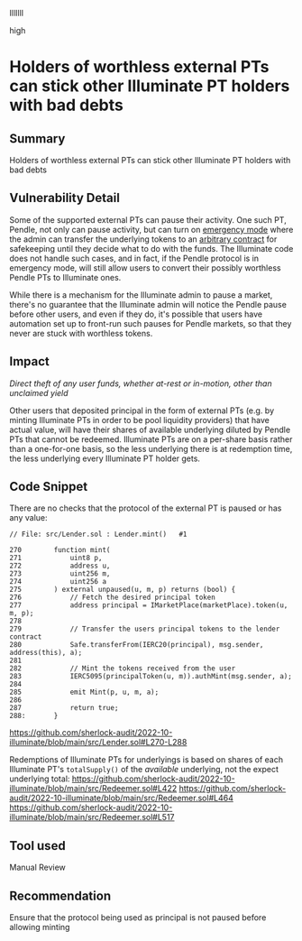 IllIllI

high

# Holders of worthless external PTs can stick other Illuminate PT holders with bad debts

## Summary

Holders of worthless external PTs can stick other Illuminate PT holders with bad debts


## Vulnerability Detail

Some of the supported external PTs can pause their activity. One such PT, Pendle, not only can pause activity, but can turn on [emergency mode](https://docs.pendle.finance/docs/information/others/pausing-mechanism#pausingmanager-contract) where the admin can transfer the underlying tokens to an [arbitrary contract](https://github.com/pendle-finance/pendle-core/blob/b34d265e4fe8e3a6f79bdec1ab88ab2fd49a882c/contracts/core/abstract/PendleForgeBase.sol#L98-L105) for safekeeping until they decide what to do with the funds. The Illuminate code does not handle such cases, and in fact, if the Pendle protocol is in emergency mode, will still allow users to convert their possibly worthless Pendle PTs to Illuminate ones.

While there is a mechanism for the Illuminate admin to pause a market, there's no guarantee that the Illuminate admin will notice the Pendle pause before other users, and even if they do, it's possible that users have automation set up to front-run such pauses for Pendle markets, so that they never are stuck with worthless tokens.


## Impact

_Direct theft of any user funds, whether at-rest or in-motion, other than unclaimed yield_

Other users that deposited principal in the form of external PTs (e.g. by minting Illuminate PTs in order to be pool liquidity providers) that have actual value, will have their shares of available underlying diluted by Pendle PTs that cannot be redeemed. Illuminate PTs are on a per-share basis rather than a one-for-one basis, so the less underlying there is at redemption time, the less underlying every Illuminate PT holder gets.


## Code Snippet

There are no checks that the protocol of the external PT is paused or has any value:
```solidity
// File: src/Lender.sol : Lender.mint()   #1

270        function mint(
271            uint8 p,
272            address u,
273            uint256 m,
274            uint256 a
275        ) external unpaused(u, m, p) returns (bool) {
276            // Fetch the desired principal token
277            address principal = IMarketPlace(marketPlace).token(u, m, p);
278    
279            // Transfer the users principal tokens to the lender contract
280            Safe.transferFrom(IERC20(principal), msg.sender, address(this), a);
281    
282            // Mint the tokens received from the user
283            IERC5095(principalToken(u, m)).authMint(msg.sender, a);
284    
285            emit Mint(p, u, m, a);
286    
287            return true;
288:       }
```
https://github.com/sherlock-audit/2022-10-illuminate/blob/main/src/Lender.sol#L270-L288


Redemptions of Illuminate PTs for underlyings is based on shares of each Illuminate PT's `totalSupply()` of the _available_ underlying, not the expect underlying total:
https://github.com/sherlock-audit/2022-10-illuminate/blob/main/src/Redeemer.sol#L422
https://github.com/sherlock-audit/2022-10-illuminate/blob/main/src/Redeemer.sol#L464
https://github.com/sherlock-audit/2022-10-illuminate/blob/main/src/Redeemer.sol#L517


## Tool used

Manual Review


## Recommendation

Ensure that the protocol being used as principal is not paused before allowing minting



